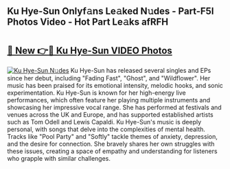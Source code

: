 ## Ku Hye-Sun Onlyf𝚊ns Le𝚊ked N𝚞des - Part-F5l Photos Video - Hot Part Le𝚊ks afRFH

# <h2><a href="http://ab16801.deff.icu/?id=Ku+Hye-Sun">🔗 New 👉🔴 Ku Hye-Sun VIDEO Photos</a></h2>

[![Ku Hye-Sun N𝚞des](https://i.imgur.com/rIISA9y.gif)](http://ab16801.deff.icu/?id=Ku+Hye-Sun)
Ku Hye-Sun has released several singles and EPs since her debut, including "Fading Fast", "Ghost", and "Wildflower". Her music has been praised for its emotional intensity, melodic hooks, and sonic experimentation. Ku Hye-Sun is known for her high-energy live performances, which often feature her playing multiple instruments and showcasing her impressive vocal range. She has performed at festivals and venues across the UK and Europe, and has supported established artists such as Tom Odell and Lewis Capaldi. Ku Hye-Sun's music is deeply personal, with songs that delve into the complexities of mental health. Tracks like "Pool Party" and "Softly" tackle themes of anxiety, depression, and the desire for connection. She bravely shares her own struggles with these issues, creating a space of empathy and understanding for listeners who grapple with similar challenges.
